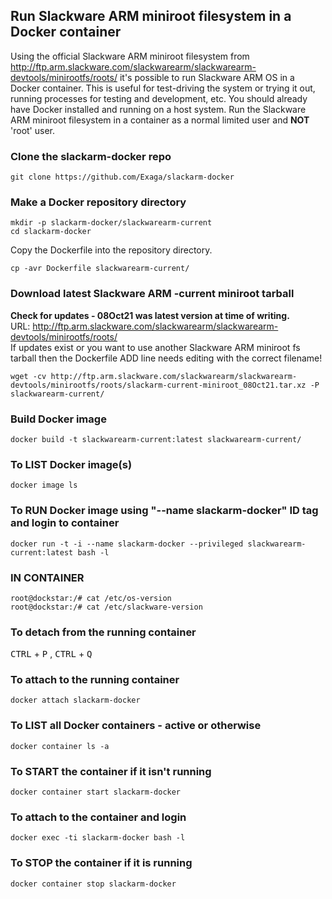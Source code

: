 ## Run Slackware ARM miniroot filesystem in a Docker container

Using the official Slackware ARM miniroot filesystem from http://ftp.arm.slackware.com/slackwarearm/slackwarearm-devtools/minirootfs/roots/ it's possible to run Slackware ARM OS in a Docker container. This is useful for test-driving the system or trying it out, running processes for testing and development, etc. You should already have Docker installed and running on a host system. Run the Slackware ARM miniroot filesystem in a container as a normal limited user and **NOT** 'root' user.

### Clone the slackarm-docker repo
```
git clone https://github.com/Exaga/slackarm-docker
```
### Make a Docker repository directory
```
mkdir -p slackarm-docker/slackwarearm-current
cd slackarm-docker
```
Copy the Dockerfile into the repository directory.
```
cp -avr Dockerfile slackwarearm-current/
```

### Download latest Slackware ARM -current miniroot tarball
**Check for updates - 08Oct21 was latest version at time of writing.**  
URL: http://ftp.arm.slackware.com/slackwarearm/slackwarearm-devtools/minirootfs/roots/  
If updates exist or you want to use another Slackware ARM miniroot fs tarball then the Dockerfile ADD line needs editing with the correct filename!
```
wget -cv http://ftp.arm.slackware.com/slackwarearm/slackwarearm-devtools/minirootfs/roots/slackarm-current-miniroot_08Oct21.tar.xz -P slackwarearm-current/ 
```

### Build Docker image
```
docker build -t slackwarearm-current:latest slackwarearm-current/ 
```
### To LIST Docker image(s)
```
docker image ls
```
### To RUN Docker image using "--name slackarm-docker" ID tag and login to container
```
docker run -t -i --name slackarm-docker --privileged slackwarearm-current:latest bash -l
```
### IN CONTAINER 
```
root@dockstar:/# cat /etc/os-version
root@dockstar:/# cat /etc/slackware-version
```
### To detach from the running container

<kbd>CTRL</kbd> + <kbd>P</kbd> , <kbd>CTRL</kbd> + <kbd>Q</kbd> 

### To attach to the running container 
```
docker attach slackarm-docker
```
### To LIST all Docker containers - active or otherwise
```
docker container ls -a
```
### To START the container if it isn't running
```
docker container start slackarm-docker
```
### To attach to the container and login
```
docker exec -ti slackarm-docker bash -l
```
### To STOP the container if it is running
```
docker container stop slackarm-docker
```

